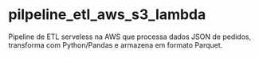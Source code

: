 # pilpeline_etl_aws_s3_lambda
Pipeline de ETL serveless na AWS que processa dados JSON de pedidos, transforma com Python/Pandas e armazena em formato Parquet.
